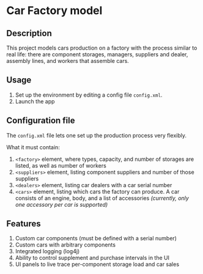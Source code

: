 # Car Factory model

## Description
This project models cars production on a factory with the process similar to real life: 
there are component storages, managers, suppliers and dealer, assembly lines, and workers that assemble cars.

## Usage

1. Set up the environment by editing a config file `config.xml`.
2. Launch the app

## Configuration file

The `config.xml` file lets one set up the production process very flexibly.

What it must contain:

1. `<factory>` element, where types, capacity, and number of storages are listed, as well as number of workers
2. `<suppliers>` element, listing component suppliers and number of those suppliers
3. `<dealers>` element, listing car dealers with a car serial number
4. `<cars>` element, listing which cars the factory can produce. A car consists of an engine, body, and a list of accessories 
*(currently, only one accessory per car is supported)*



## Features

1. Custom car components (must be defined with a serial number)
2. Custom cars with arbitrary components
3. Integrated logging (log4j)
4. Ability to control supplement and purchase intervals in the UI
5. UI panels to live trace per-component storage load and car sales
